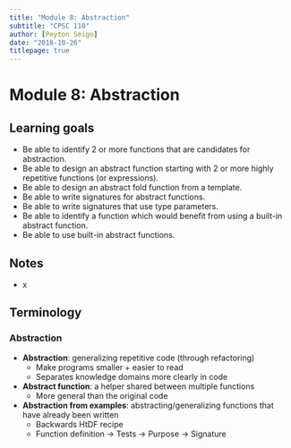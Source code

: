 ```yaml
---
title: "Module 8: Abstraction"
subtitle: "CPSC 110"
author: [Peyton Seigo]
date: "2018-10-26"
titlepage: true
---
```


# Module 8: Abstraction

## Learning goals

- Be able to identify 2 or more functions that are candidates for abstraction.
- Be able to design an abstract function starting with 2 or more highly repetitive functions (or expressions).
- Be able to design an abstract fold function from a template.
- Be able to write signatures for abstract functions.
- Be able to write signatures that use type parameters.
- Be able to identify a function which would benefit from using a built-in abstract function.
- Be able to use built-in abstract functions.

## Notes

- x

## Terminology

### Abstraction

- **Abstraction**: generalizing repetitive code (through refactoring)
  - Make programs smaller + easier to read
  - Separates knowledge domains more clearly in code
- **Abstract function**: a helper shared between multiple functions
  - More general than the original code
- **Abstraction from examples**: abstracting/generalizing functions that have already been written
  - Backwards HtDF recipe
  - Function definition -> Tests -> Purpose -> Signature
